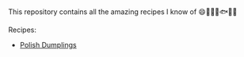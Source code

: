 This repository contains all the amazing recipes I know of :smile::tropical_drink::meat_on_bone::cake::fish::taco::tongue:

Recipes:

- [Polish Dumplings](polish_dumplings.md)
